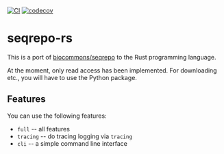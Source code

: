[![CI](https://github.com/bihealth/seqrepo-rs/actions/workflows/rust.yml/badge.svg)](https://github.com/bihealth/seqrepo-rs/actions/workflows/rust.yml)
[![codecov](https://codecov.io/gh/bihealth/seqrepo-rs/branch/main/graph/badge.svg?token=aZchhLWdzt)](https://codecov.io/gh/bihealth/seqrepo-rs)

# seqrepo-rs

This is a port of [biocommons/seqrepo](https://github.com/biocommons/seqrepo) to the Rust programming language.

At the moment, only read access has been implemented.
For downloading etc., you will have to use the Python package.

## Features

You can use the following features:

- `full` -- all features
- `tracing` -- do tracing logging via `tracing`
- `cli` -- a simple command line interface
